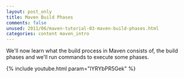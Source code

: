 ```yaml
---
layout: post_only
title: Maven Build Phases
comments: false
unused: 2011/06/maven-tutorial-03-maven-build-phases.html
categories: content maven_intro
---
```


We'll now learn what the build process in Maven consists of, the build phases and we'll run commands to execute some phases.

{% include youtube.html param="IYRYbPR5Gek" %}
